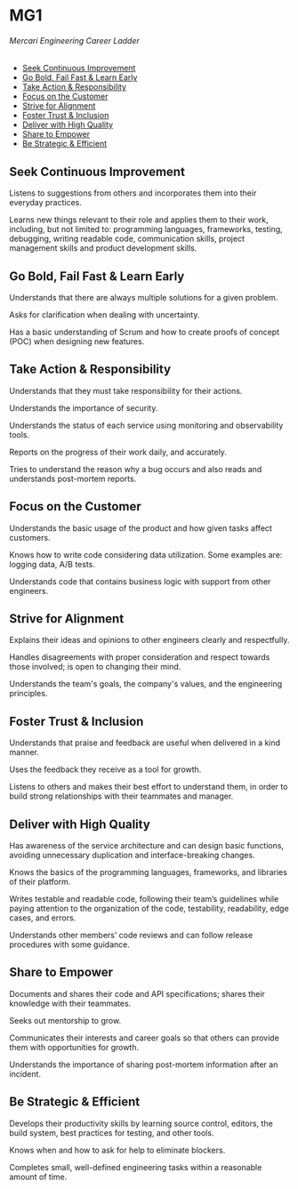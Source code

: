 # MG1
###### Mercari Engineering Career Ladder

 * [Seek Continuous Improvement](#seek-continuous-improvement)
 * [Go Bold, Fail Fast & Learn Early](#go-bold-fail-fast--learn-early)
 * [Take Action & Responsibility](#take-action--responsibility)
 * [Focus on the Customer](#focus-on-the-customer)
 * [Strive for Alignment](#strive-for-alignment)
 * [Foster Trust & Inclusion](#foster-trust--inclusion)
 * [Deliver with High Quality](#deliver-with-high-quality)
 * [Share to Empower](#share-to-empower)
 * [Be Strategic & Efficient](#be-strategic--efficient)

## Seek Continuous Improvement
Listens to suggestions from others and incorporates them into their everyday practices.

Learns new things relevant to their role and applies them to their work, including, but not limited to: programming languages, frameworks, testing, debugging, writing readable code, communication skills, project management skills and product development skills.


## Go Bold, Fail Fast & Learn Early
Understands that there are always multiple solutions for a given problem.

Asks for clarification when dealing with uncertainty.

Has a basic understanding of Scrum and how to create proofs of concept (POC) when designing new features.


## Take Action & Responsibility
Understands that they must take responsibility for their actions.

Understands the importance of security.

Understands the status of each service using monitoring and observability tools.

Reports on the progress of their work daily, and accurately.

Tries to understand the reason why a bug occurs and also reads and understands post-mortem reports.


## Focus on the Customer
Understands the basic usage of the product and how given tasks affect customers.

Knows how to write code considering data utilization. 
Some examples are: logging data, A/B tests.

Understands code that contains business logic with support from other engineers.


## Strive for Alignment
Explains their ideas and opinions to other engineers clearly and respectfully.

Handles disagreements with proper consideration and respect towards those involved; is open to changing their mind.

Understands the team's goals, the company's values, and the engineering principles.


## Foster Trust & Inclusion
Understands that praise and feedback are useful when delivered in a kind manner.

Uses the feedback they receive as a tool for growth.

Listens to others and makes their best effort to understand them, in order to build strong relationships with their teammates and manager.


## Deliver with High Quality
Has awareness of the service architecture and can design basic functions, avoiding unnecessary duplication and interface-breaking changes.

Knows the basics of the programming languages, frameworks, and libraries of their platform.

Writes testable and readable code, following their team’s guidelines while paying attention to the organization of the code, testability, readability, edge cases, and errors.

Understands other members’ code reviews and can follow release procedures with some guidance.


## Share to Empower
Documents and shares their code and API specifications; shares their knowledge with their teammates.

Seeks out mentorship to grow.

Communicates their interests and career goals so that others can provide them with opportunities for growth.

Understands the importance of sharing post-mortem information after an incident.


## Be Strategic & Efficient
Develops their productivity skills by learning source control, editors, the build system, best practices for testing, and other tools.

Knows when and how to ask for help to eliminate blockers.

Completes small, well-defined engineering tasks within a reasonable amount of time.
